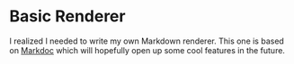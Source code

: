 # Basic Renderer

I realized I needed to write my own Markdown renderer. This one is based on [Markdoc](https://markdoc.dev/) which will hopefully open up some cool features in the future.
